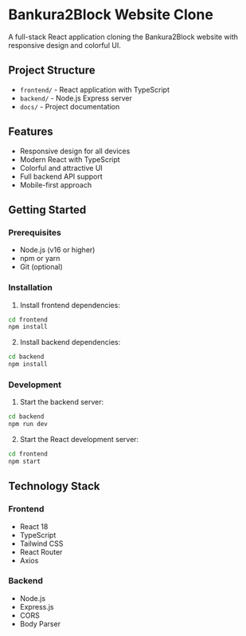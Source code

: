 # Bankura2Block Website Clone

A full-stack React application cloning the Bankura2Block website with responsive design and colorful UI.

## Project Structure

- `frontend/` - React application with TypeScript
- `backend/` - Node.js Express server
- `docs/` - Project documentation

## Features

- Responsive design for all devices
- Modern React with TypeScript
- Colorful and attractive UI
- Full backend API support
- Mobile-first approach

## Getting Started

### Prerequisites
- Node.js (v16 or higher)
- npm or yarn
- Git (optional)

### Installation

1. Install frontend dependencies:
```bash
cd frontend
npm install
```

2. Install backend dependencies:
```bash
cd backend
npm install
```

### Development

1. Start the backend server:
```bash
cd backend
npm run dev
```

2. Start the React development server:
```bash
cd frontend
npm start
```

## Technology Stack

### Frontend
- React 18
- TypeScript
- Tailwind CSS
- React Router
- Axios

### Backend
- Node.js
- Express.js
- CORS
- Body Parser
